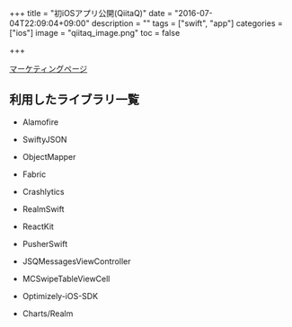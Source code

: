 +++
title = "初iOSアプリ公開(QiitaQ)"
date = "2016-07-04T22:09:04+09:00"
description = ""
tags = ["swift", "app"]
categories = ["ios"]
image = "qiitaq_image.png"
toc = false

+++

[マーケティングページ](https://launchkit.io/websites/1YCKKCAwF84/)

## 利用したライブラリ一覧

- Alamofire

- SwiftyJSON

- ObjectMapper

- Fabric

- Crashlytics

- RealmSwift

- ReactKit

- PusherSwift

- JSQMessagesViewController

- MCSwipeTableViewCell

- Optimizely-iOS-SDK

- Charts/Realm
